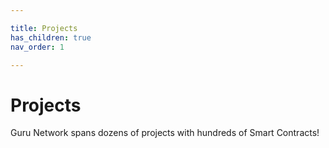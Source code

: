 ```yaml
---

title: Projects
has_children: true
nav_order: 1

---
```



# Projects
Guru Network spans dozens of projects with hundreds of Smart Contracts!